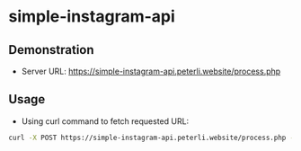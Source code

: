 # simple-instagram-api

## Demonstration

- Server URL: https://simple-instagram-api.peterli.website/process.php

## Usage

- Using curl command to fetch requested URL:

```bash
curl -X POST https://simple-instagram-api.peterli.website/process.php --data "url=https://www.instagram.com/p/B0MoYeDHhKZ"
```

